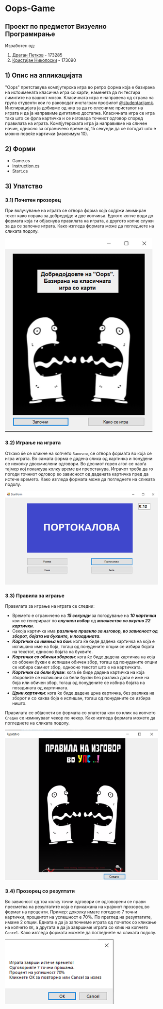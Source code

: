 # Oops-Game

## Проект по предметот Визуелно Програмирање
Изработен од:
1. [Драган Петков](https://github.com/petkovdragan) - 173285 
2. [Кристијан Николоски](https://github.com/Kristijan98) - 173090 
## 1) Опис на апликацијата
"Oops" претставува компјутерска игра во ретро форма која е базирана на истоимената класична игра со карти, наменета да ги тестира лимитите на вашиот мозок. Класичната игра е направена од страна на група студенти кои го раководат инстаграм профилот [@studentarijamk](https://www.instagram.com/studentarijamk/). Инспирацијата ја добивме од нив за да го олесниме пристапот на играта и да ја направиме дигитално достапна. Класичната игра се игра така што се фрла картичка и се изговара точниот одговор според правилата на играта. Компјутерската игра ја направивме на сличен начин, односно за ограничено време од 15 секунди да се погодат што е можно повеќе картички (максимум 10).
## 2) Форми
- Game.cs
- Instruction.cs
- Start.cs
## 3) Упатство
### 3.1) Почетен прозорец
При вклучување на играта се отвора форма која содржи анимиран текст како порака за добредојде и две копчиња. Едното копче води до формата која ги објаснува правилата на играта, а другото копче служи за да се започне играта. Како изгледа формата може да погледнете на сликата подолу.

![alt text](https://github.com/Kristijan98/Oops-Game/blob/master/Proekt%20Vizuelno/GameScreenshots/PocetenEkran.png)

### 3.2) Играње на играта
Откако ќе се кликне на копчето `Започни`, се отвора формата во која се игра играта. Во самата форма е дадена слика од картичка и понудени се неколку двосмислени одговори. Во десниот горен агол се наоѓа тајмер кој покажува колку време ви преостанува. Играчот треба да го погоди точниот одговор во зависност од дадената картичка пред да истече времето. Како изгледа формата може да погледнете на сликата подолу.

![alt text](https://github.com/Kristijan98/Oops-Game/blob/master/Proekt%20Vizuelno/GameScreenshots/Game.png)
### 3.3) Правила за играње
Правилата за играње на играта се следни:
- Времето е ограничено на ***15 секунди*** за погодување на ***10 картички*** кои се генерираат по ***случаен избор*** од ***множество со вкупно 22 картички***.
- Секоја картичка има ***различно правило за изговор, во зависност од зборот, бојата на буквите, и позадината***.
- ***Картички со имиња на бои***: кога ќе биде дадена картичка на која е испишано име на боја, тогаш од понудените опции се избира бојата на текстот, односно бојата на буквите.
- ***Картички со обични зборови***: кога ќе биде дадена картичка на која со обоени букви е испишан обичен збор, тогаш од понудените опции се избира самиот збор, односно текстот што е на картичката.
- ***Картички со бели букви***: кога ќе биде дадена картичка на која зборовите се испишани со бели букви без разлика дали е име на боја или обичен збор, тогаш од понудените се избира бојата на позадината од картичката.
- ***Црни картички***: кога ќе биде дадена црна картичка, без разлика на зборот и со каква боја е испишан, тогаш од понудените се избира ништо.

Правилата се објаснети во формата со упатства кои со клик на копчето `Следно` се изминуваат чекор по чекор. Како изгледа формата можете да погледнете на сликата подолу.


![alt text](https://github.com/Kristijan98/Oops-Game/blob/master/Proekt%20Vizuelno/GameScreenshots/Upatstvo.png)
### 3.4) Прозорец со резултати
Во зависност од тоа колку точни одговори се одговорени се прави пресметка на резултатите која е прикажана на крајниот прозорец во формат на проценти. Пример: доколку имате погодено 7 точни картички, процентот на успешност е 70%. По преглед на резултатите, имаме 2 опции. Едната е да ја започнеме играта од почеток со кликање на копчето `OK`, а другата е да ја завршиме играта со клик на копчето `Cancel`. Како изгледа формата можете да погледнете на сликата подолу.

![alt text](https://github.com/Kristijan98/Oops-Game/blob/master/Proekt%20Vizuelno/GameScreenshots/Results.png)
